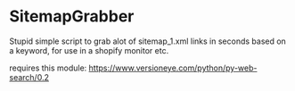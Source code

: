 # SitemapGrabber
Stupid simple script to grab alot of sitemap_1.xml links in seconds based on a keyword, for use in a shopify monitor etc.

requires this module: https://www.versioneye.com/python/py-web-search/0.2
